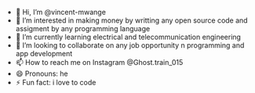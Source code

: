 - 👋 Hi, I’m @vincent-mwange
- 👀 I’m interested in making money by writting any open source code and assigment by any programming language
- 🌱 I’m currently learning electrical and telecommunication engineering
- 💞️ I’m looking to collaborate on any job opportunity n programming and app development
- 📫 How to reach me on Instagram @Ghost.train_015
- 😄 Pronouns: he
- ⚡ Fun fact: i love to code

<!---
vincent-mwange/vincent-mwange is a ✨ special ✨ repository because its `README.md` (this file) appears on your GitHub profile.
You can click the Preview link to take a look at your changes.
--->
